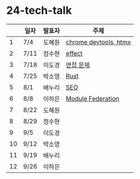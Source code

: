 # 24-tech-talk

|  | 일자  | 발표자 | 주제 |
|--|------|------|------|
| 1| 7/4  | 도혜원 | [chrome devtools, htmx](https://github.com/livid-fe-study/24-tech-talk/tree/main/w01) |
| 2| 7/11 | 정수현 | [effect](https://github.com/livid-fe-study/24-tech-talk/tree/main/w02) |
| 3| 7/18 | 이도경 | [면접 문제](https://github.com/livid-fe-study/24-tech-talk/blob/main/w03/%EB%85%B8%ED%8A%B8.md) |
| 4| 7/25 | 박소영 | [Rust](https://github.com/livid-fe-study/24-tech-talk/blob/main/w04/%EB%B0%9C%ED%91%9C%EC%9E%90%EB%A3%8C.md) |
| 5| 8/1  | 배누리 | [SEO](https://github.com/livid-fe-study/24-tech-talk/tree/main/w05) |
| 6| 8/8  | 이하은 | [Module Federation](https://github.com/livid-fe-study/24-tech-talk/tree/main/w06) |
| 7| 8/22 | 도혜원 |  |
| 8| 8/29 | 정수현 |  |
| 9| 9/5  | 이도경 |  |
|10| 9/12 | 박소영 |  |
|11| 9/19 | 배누리 |  |
|12| 9/26 | 이하은 |  |
